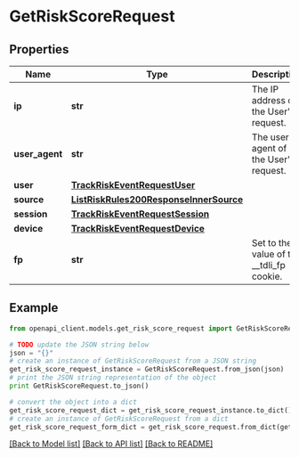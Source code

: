 # GetRiskScoreRequest


## Properties
Name | Type | Description | Notes
------------ | ------------- | ------------- | -------------
**ip** | **str** | The IP address of the User&#39;s request. | 
**user_agent** | **str** | The user agent of the User&#39;s request. | 
**user** | [**TrackRiskEventRequestUser**](TrackRiskEventRequestUser.md) |  | 
**source** | [**ListRiskRules200ResponseInnerSource**](ListRiskRules200ResponseInnerSource.md) |  | [optional] 
**session** | [**TrackRiskEventRequestSession**](TrackRiskEventRequestSession.md) |  | [optional] 
**device** | [**TrackRiskEventRequestDevice**](TrackRiskEventRequestDevice.md) |  | [optional] 
**fp** | **str** | Set to the value of the __tdli_fp cookie. | [optional] 

## Example

```python
from openapi_client.models.get_risk_score_request import GetRiskScoreRequest

# TODO update the JSON string below
json = "{}"
# create an instance of GetRiskScoreRequest from a JSON string
get_risk_score_request_instance = GetRiskScoreRequest.from_json(json)
# print the JSON string representation of the object
print GetRiskScoreRequest.to_json()

# convert the object into a dict
get_risk_score_request_dict = get_risk_score_request_instance.to_dict()
# create an instance of GetRiskScoreRequest from a dict
get_risk_score_request_form_dict = get_risk_score_request.from_dict(get_risk_score_request_dict)
```
[[Back to Model list]](../README.md#documentation-for-models) [[Back to API list]](../README.md#documentation-for-api-endpoints) [[Back to README]](../README.md)


